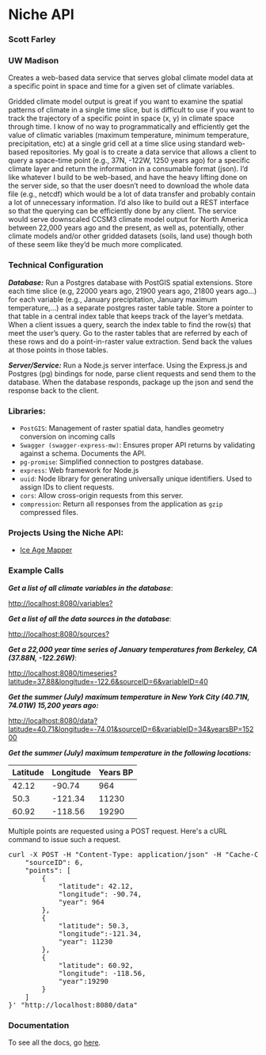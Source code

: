 # Niche API
### Scott Farley
### UW Madison

Creates a web-based data service that serves global climate model data at a specific point in space and time for a given set of climate variables.  

Gridded climate model output is great if you want to examine the spatial patterns of climate in a single time slice, but is difficult to use if you want to track the trajectory of a specific point in space (x, y) in climate space through time. I know of no way to programmatically and efficiently get the value of climatic variables (maximum temperature, minimum temperature, precipitation, etc) at a single grid cell at a time slice using standard web-based repositories.  My goal is to create a data service that allows a client to query a space-time point (e.g., 37N, -122W, 1250 years ago) for a specific climate layer and return the information in a consumable format (json).  I’d like whatever I build to be web-based, and have the heavy lifting done on the server side, so that the user doesn’t need to download the whole data file (e.g., netcdf) which would be a lot of data transfer and probably contain a lot of unnecessary information.  I’d also like to build out a REST interface so that the querying can be efficiently done by any client. The service would serve downscaled CCSM3 climate model output for North America between 22,000 years ago and the present, as well as, potentially, other climate models and/or other gridded datasets (soils, land use) though both of these seem like they’d be much more complicated.  

### Technical Configuration
***Database:*** Run a Postgres database with PostGIS spatial extensions. Store each time slice (e.g, 22000 years ago, 21900 years ago, 21800 years ago…) for each variable (e.g., January precipitation, January maximum temperature,…) as a separate postgres raster table table.  Store a pointer to that table in a central index table that keeps track of the layer’s metdata. When a client issues a query, search the index table to find the row(s) that meet the user’s query.  Go to the raster tables that are referred by each of these rows and do a point-in-raster value extraction. Send back the values at those points in those tables.

***Server/Service:*** Run a Node.js server interface. Using the Express.js and Postgres (pg) bindings for node, parse client requests and send them to the database.  When the database responds, package up the json and send the response back to the client.

### Libraries:
 - ```PostGIS```: Management of raster spatial data, handles geometry conversion on incoming calls
 - ```Swagger (swagger-express-mw)```: Ensures proper API returns by validating against a schema. Documents the API.
 - ```pg-promise```: Simplified connection to postgres database.
 - ```express```: Web framework for Node.js
 - ```uuid```: Node library for generating universally unique identifiers.  Used to assign IDs to client requests.
 - ```cors```: Allow cross-origin requests from this server.
 - ```compression```: Return all responses from the application as ```gzip``` compressed files.

### Projects Using the Niche API:
- [Ice Age Mapper](http://paleo.geography.wisc.edu)

### Example Calls

***Get a list of all climate variables in the database***: 

[http://localhost:8080/variables?](http://localhost:8080/variables?)

***Get a list of all the data sources in the database***:

[http://localhost:8080/sources?](http://localhost:8080/sources?)

***Get a 22,000 year time series of January temperatures from Berkeley, CA (37.88N, -122.26W)***:

[http://localhost:8080/timeseries?latitude=37.88&longitude=-122.6&sourceID=6&variableID=40](http://localhost:8080/timeseries?latitude=37.88&longitude=-122.6&sourceID=6&variableID=40)

***Get the summer (July) maximum temperature in New York City (40.71N, 74.01W) 15,200 years ago:***

[http://localhost:8080/data?latitude=40.71&longitude=-74.01&sourceID=6&variableID=34&yearsBP=15200](http://localhost:8080/data?latitude=40.71&longitude=-74.01&sourceID=6&variableID=34&yearsBP=15200)

***Get the summer (July) maximum temperature in the following locations:***

| Latitude | Longitude | Years BP| 
| -------- | --------- | ------- |
|42.12 | -90.74 | 964 |
| 50.3 | -121.34 | 11230 |
| 60.92 | -118.56 | 19290 |

Multiple points are requested using a POST request.  Here's a cURL command to issue such a request.

<pre>
curl -X POST -H "Content-Type: application/json" -H "Cache-Control: no-cache" -H "Postman-Token: 17e29cb4-9d8e-f8a8-4073-70075e851f9c" -d '{	"variableID": 34,
	"sourceID": 6,
	"points": [
		{
			"latitude": 42.12,
			"longitude": -90.74,
			"year": 964
		}, 
		{
			"latitude": 50.3,
			"longitude":-121.34,
			"year": 11230
		},
		{
			"latitude": 60.92,
			"longitude": -118.56,
			"year":19290
		}
	]
}' "http://localhost:8080/data"
</pre>

### Documentation
To see all the docs, go [here](http://grad.geography.wisc.edu/cds).

